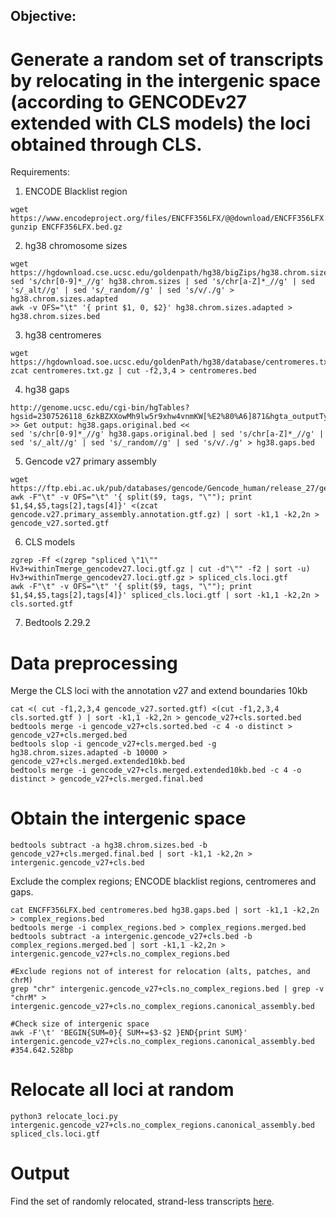 ## Objective: 
# Generate a random set of transcripts by relocating in the intergenic space (according to GENCODEv27 extended with CLS models) the loci obtained through CLS. 

Requirements:

1. ENCODE Blacklist region
```
wget https://www.encodeproject.org/files/ENCFF356LFX/@@download/ENCFF356LFX.bed.gz 
gunzip ENCFF356LFX.bed.gz 
```

2. hg38 chromosome sizes
```
wget https://hgdownload.cse.ucsc.edu/goldenpath/hg38/bigZips/hg38.chrom.sizes
sed 's/chr[0-9]*_//g' hg38.chrom.sizes | sed 's/chr[a-Z]*_//g' | sed 's/_alt//g' | sed 's/_random//g' | sed 's/v/./g' > hg38.chrom.sizes.adapted 
awk -v OFS="\t" '{ print $1, 0, $2}' hg38.chrom.sizes.adapted > hg38.chrom.sizes.bed
```

3. hg38 centromeres
```
wget https://hgdownload.soe.ucsc.edu/goldenPath/hg38/database/centromeres.txt.gz
zcat centromeres.txt.gz | cut -f2,3,4 > centromeres.bed
```

4. hg38 gaps
```
http://genome.ucsc.edu/cgi-bin/hgTables?hgsid=2307526118_6zkBZXXowMh9lw5r9xhw4vnmKW[%E2%80%A6]871&hgta_outputType=bed&hgta_outFileName=hg38.gaps.bed 
>> Get output: hg38.gaps.original.bed << 
sed 's/chr[0-9]*_//g' hg38.gaps.original.bed | sed 's/chr[a-Z]*_//g' | sed 's/_alt//g' | sed 's/_random//g' | sed 's/v/./g' > hg38.gaps.bed 
```

5. Gencode v27 primary assembly
```
wget https://ftp.ebi.ac.uk/pub/databases/gencode/Gencode_human/release_27/gencode.v27.primary_assembly.annotation.gtf.gz
awk -F"\t" -v OFS="\t" '{ split($9, tags, "\""); print $1,$4,$5,tags[2],tags[4]}' <(zcat gencode.v27.primary_assembly.annotation.gtf.gz) | sort -k1,1 -k2,2n > gencode_v27.sorted.gtf 
```

6. CLS models
```
zgrep -Ff <(zgrep "spliced \"1\"" Hv3+withinTmerge_gencodev27.loci.gtf.gz | cut -d"\"" -f2 | sort -u) Hv3+withinTmerge_gencodev27.loci.gtf.gz > spliced_cls.loci.gtf
awk -F"\t" -v OFS="\t" '{ split($9, tags, "\""); print $1,$4,$5,tags[2],tags[4]}' spliced_cls.loci.gtf | sort -k1,1 -k2,2n > cls.sorted.gtf
```

7. Bedtools 2.29.2



# Data preprocessing

Merge the CLS loci with the annotation v27 and extend boundaries 10kb
```
cat <( cut -f1,2,3,4 gencode_v27.sorted.gtf) <(cut -f1,2,3,4 cls.sorted.gtf ) | sort -k1,1 -k2,2n > gencode_v27+cls.sorted.bed  
bedtools merge -i gencode_v27+cls.sorted.bed -c 4 -o distinct > gencode_v27+cls.merged.bed
bedtools slop -i gencode_v27+cls.merged.bed -g hg38.chrom.sizes.adapted -b 10000 > gencode_v27+cls.merged.extended10kb.bed
bedtools merge -i gencode_v27+cls.merged.extended10kb.bed -c 4 -o distinct > gencode_v27+cls.merged.final.bed  
``` 

# Obtain the intergenic space
```
bedtools subtract -a hg38.chrom.sizes.bed -b gencode_v27+cls.merged.final.bed | sort -k1,1 -k2,2n > intergenic.gencode_v27+cls.bed
```

Exclude the complex regions; ENCODE blacklist regions, centromeres and gaps.
```
cat ENCFF356LFX.bed centromeres.bed hg38.gaps.bed | sort -k1,1 -k2,2n > complex_regions.bed 
bedtools merge -i complex_regions.bed > complex_regions.merged.bed
bedtools subtract -a intergenic.gencode_v27+cls.bed -b complex_regions.merged.bed | sort -k1,1 -k2,2n > intergenic.gencode_v27+cls.no_complex_regions.bed

#Exclude regions not of interest for relocation (alts, patches, and chrM)
grep "chr" intergenic.gencode_v27+cls.no_complex_regions.bed | grep -v "chrM" > intergenic.gencode_v27+cls.no_complex_regions.canonical_assembly.bed

#Check size of intergenic space
awk -F'\t' 'BEGIN{SUM=0}{ SUM+=$3-$2 }END{print SUM}' intergenic.gencode_v27+cls.no_complex_regions.canonical_assembly.bed
#354.642.528bp 
```
 
# Relocate all loci at random  
```
python3 relocate_loci.py intergenic.gencode_v27+cls.no_complex_regions.canonical_assembly.bed spliced_cls.loci.gtf
```

# Output
Find the set of randomly relocated, strand-less transcripts [here](https://zenodo.org/api/records/13946596/draft/files/random_replicates_locirelocation.gtf.gz/content).
